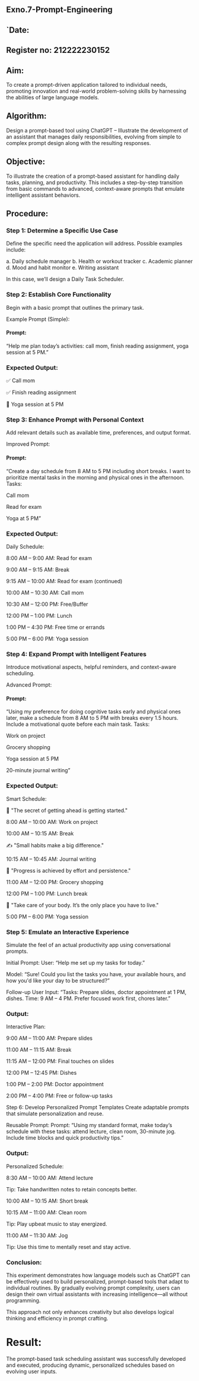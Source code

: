 ## Exno.7-Prompt-Engineering
## `Date:
## Register no: 212222230152
## Aim:
To create a prompt-driven application tailored to individual needs, promoting innovation and real-world problem-solving skills by harnessing the abilities of large language models.

## Algorithm:
Design a prompt-based tool using ChatGPT – Illustrate the development of an assistant that manages daily responsibilities, evolving from simple to complex prompt design along with the resulting responses.

## Objective:
To illustrate the creation of a prompt-based assistant for handling daily tasks, planning, and productivity. This includes a step-by-step transition from basic commands to advanced, context-aware prompts that emulate intelligent assistant behaviors.

## Procedure:
### Step 1: Determine a Specific Use Case
Define the specific need the application will address. Possible examples include:

a. Daily schedule manager
b. Health or workout tracker
c. Academic planner
d. Mood and habit monitor
e. Writing assistant

In this case, we’ll design a Daily Task Scheduler.

### Step 2: Establish Core Functionality
Begin with a basic prompt that outlines the primary task.

Example Prompt (Simple):
#### Prompt:
“Help me plan today’s activities: call mom, finish reading assignment, yoga session at 5 PM.”

### Expected Output:
✅ Call mom

✅ Finish reading assignment

🧘 Yoga session at 5 PM

### Step 3: Enhance Prompt with Personal Context
Add relevant details such as available time, preferences, and output format.

Improved Prompt:
#### Prompt:
“Create a day schedule from 8 AM to 5 PM including short breaks. I want to prioritize mental tasks in the morning and physical ones in the afternoon. Tasks:

Call mom

Read for exam

Yoga at 5 PM”

### Expected Output:
Daily Schedule:

8:00 AM – 9:00 AM: Read for exam

9:00 AM – 9:15 AM: Break

9:15 AM – 10:00 AM: Read for exam (continued)

10:00 AM – 10:30 AM: Call mom

10:30 AM – 12:00 PM: Free/Buffer

12:00 PM – 1:00 PM: Lunch

1:00 PM – 4:30 PM: Free time or errands

5:00 PM – 6:00 PM: Yoga session

### Step 4: Expand Prompt with Intelligent Features
Introduce motivational aspects, helpful reminders, and context-aware scheduling.

Advanced Prompt:
#### Prompt:
“Using my preference for doing cognitive tasks early and physical ones later, make a schedule from 8 AM to 5 PM with breaks every 1.5 hours. Include a motivational quote before each main task. Tasks:

Work on project

Grocery shopping

Yoga session at 5 PM

20-minute journal writing”

### Expected Output:
Smart Schedule:

📝 "The secret of getting ahead is getting started."

8:00 AM – 10:00 AM: Work on project

10:00 AM – 10:15 AM: Break

✍️ "Small habits make a big difference."

10:15 AM – 10:45 AM: Journal writing

🛒 "Progress is achieved by effort and persistence."

11:00 AM – 12:00 PM: Grocery shopping

12:00 PM – 1:00 PM: Lunch break

🧘 "Take care of your body. It’s the only place you have to live."

5:00 PM – 6:00 PM: Yoga session

### Step 5: Emulate an Interactive Experience
Simulate the feel of an actual productivity app using conversational prompts.

Initial Prompt:
User:
“Help me set up my tasks for today.”

Model:
“Sure! Could you list the tasks you have, your available hours, and how you'd like your day to be structured?”

Follow-up User Input:
“Tasks: Prepare slides, doctor appointment at 1 PM, dishes. Time: 9 AM – 4 PM. Prefer focused work first, chores later.”

### Output:
Interactive Plan:

9:00 AM – 11:00 AM: Prepare slides

11:00 AM – 11:15 AM: Break

11:15 AM – 12:00 PM: Final touches on slides

12:00 PM – 12:45 PM: Dishes

1:00 PM – 2:00 PM: Doctor appointment

2:00 PM – 4:00 PM: Free or follow-up tasks

Step 6: Develop Personalized Prompt Templates
Create adaptable prompts that simulate personalization and reuse.

Reusable Prompt:
Prompt:
“Using my standard format, make today’s schedule with these tasks: attend lecture, clean room, 30-minute jog. Include time blocks and quick productivity tips.”

### Output:
Personalized Schedule:

8:30 AM – 10:00 AM: Attend lecture

Tip: Take handwritten notes to retain concepts better.

10:00 AM – 10:15 AM: Short break

10:15 AM – 11:00 AM: Clean room

Tip: Play upbeat music to stay energized.

11:00 AM – 11:30 AM: Jog

Tip: Use this time to mentally reset and stay active.

### Conclusion:
This experiment demonstrates how language models such as ChatGPT can be effectively used to build personalized, prompt-based tools that adapt to individual routines. By gradually evolving prompt complexity, users can design their own virtual assistants with increasing intelligence—all without programming.

This approach not only enhances creativity but also develops logical thinking and efficiency in prompt crafting.

# Result:
The prompt-based task scheduling assistant was successfully developed and executed, producing dynamic, personalized schedules based on evolving user inputs.

